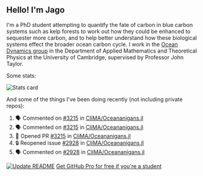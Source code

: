 ## Hello! I'm Jago

I'm a PhD student attempting to quantify the fate of carbon in blue carbon systems such as kelp forests to work out how they could be enhanced to sequester more carbon, and to help better understand how these biological systems effect the broader ocean carbon cycle. I work in the <a href="https://www.damtp.cam.ac.uk/user/jrt51/" class="emph">Ocean Dynamics group</a> in the Department of Applied Mathematics and Theoretical Physics at the University of Cambridge, supervised by Professor John Taylor.

Some stats:
<!--
![](https://raw.githubusercontent.com/jagoosw/jagoosw/main/profile-summary-card-output/nord_dark/0-profile-details.svg)
![](https://raw.githubusercontent.com/jagoosw/jagoosw/main/profile-summary-card-output/nord_dark/3-stats.svg)
![](https://raw.githubusercontent.com/jagoosw/jagoosw/main/profile-summary-card-output/nord_dark/4-productive-time.svg)
-->
![Stats card](https://github-readme-stats.vercel.app/api?username=jagoosw&count_private=true&show_icons=true&theme=transparent&hide_title=true)

And some of the things I've been doing recently (not including private repos):
<!--START_SECTION:activity-->
1. 🗣 Commented on [#3215](https://github.com/CliMA/Oceananigans.jl/pull/3215#issuecomment-1680388688) in [CliMA/Oceananigans.jl](https://github.com/CliMA/Oceananigans.jl)
2. 🗣 Commented on [#3215](https://github.com/CliMA/Oceananigans.jl/pull/3215#issuecomment-1679562736) in [CliMA/Oceananigans.jl](https://github.com/CliMA/Oceananigans.jl)
3. 💪 Opened PR [#3215](https://github.com/CliMA/Oceananigans.jl/pull/3215) in [CliMA/Oceananigans.jl](https://github.com/CliMA/Oceananigans.jl)
4. 🔒 Reopened issue [#2928](https://github.com/CliMA/Oceananigans.jl/issues/2928) in [CliMA/Oceananigans.jl](https://github.com/CliMA/Oceananigans.jl)
5. 🗣 Commented on [#2928](https://github.com/CliMA/Oceananigans.jl/issues/2928#issuecomment-1678663806) in [CliMA/Oceananigans.jl](https://github.com/CliMA/Oceananigans.jl)
<!--END_SECTION:activity-->


[![Update README](https://github.com/jagoosw/jagoosw/actions/workflows/update-readme.yml/badge.svg)](https://github.com/jagoosw/jagoosw/actions/workflows/update-readme.yml)
[Get GitHub Pro for free if you're a student](https://education.github.com/pack)

